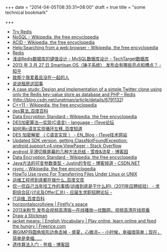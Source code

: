 +++
date = "2014-04-05T08:35:31+08:00"
draft = true
title = "some technical bookmark"

+++



* [Try Redis](http://try.redis.io/)
* [NoSQL - Wikipedia, the free encyclopedia](https://en.wikipedia.org/wiki/NoSQL)
* [ACID - Wikipedia, the free encyclopedia](https://en.wikipedia.org/wiki/ACID)
* [Help:Searching from a web browser - Wikipedia, the free encyclopedia](http://en.wikipedia.org/wiki/Help:Searching_from_a_web_browser)
* [Redis](http://redis.io/clients)
* [浅谈Redis数据库的键值设计 - MySQL数据库设计 - TechTarget数据库](http://www.searchdatabase.com.cn/showcontent_52657.htm)
* [2013 年 3 月 27 日 Smartisan OS（锤子系统） 发布会有哪些亮点和槽点？ - 知乎](http://www.zhihu.com/question/20888248)
* [致那个我爱着且没在一起的人](http://www.douban.com/note/269996512/)
* [说说租房这回事](http://www.douban.com/note/269741416/)
* [A case study: Design and implementation of a simple Twitter clone using only the Redis key-value store as database and PHP – Redis](http://redis.io/topics/twitter-clone)
* (http://blog.csdn.net/unetman/article/details/6791132)
* [C++11 - Wikipedia, the free encyclopedia](http://en.wikipedia.org/wiki/C%2B%2B11)
* [des算法_百度百科](http://baike.baidu.com/view/584868.htm)
* [Data Encryption Standard - Wikipedia, the free encyclopedia](http://en.wikipedia.org/wiki/Data_Encryption_Standard#Key_schedule)
* [DES加密算法—实现(C语言) - language - ITeye论坛](http://www.iteye.com/topic/478024)
* [如何用c语言实现循环左移_百度知道](http://zhidao.baidu.com/question/125414463.html)
* [DES 加密解密 （ C语言实现 ） - EN_Blog - ITeye技术网站](http://enefry.iteye.com/blog/1178394)
* [Updated SDK version, getting ClassNotFoundException: android.support.v4.view.ViewPager - Stack Overflow](http://stackoverflow.com/questions/9831019/updated-sdk-version-getting-classnotfoundexception-android-support-v4-view-vie)
* [android 平滑切换屏幕的几种方法总结 - 雪夜&流星 - 博客园](http://www.cnblogs.com/tanlon/archive/2011/11/27/2265135.html)
* [Data Encryption Standard - Wikipedia, the free encyclopedia](http://en.wikipedia.org/wiki/Data_Encryption_Standard)
* [Java方法的可变参数类型 - Justin的专栏 - 博客频道 - CSDN.NET](http://blog.csdn.net/justinavril/article/details/4674305)
* [rsync - Wikipedia, the free encyclopedia](http://en.wikipedia.org/wiki/Rsync)
* [HowTo Use rsync For Transferring Files Under Linux or UNIX](http://www.cyberciti.biz/tips/linux-use-rsync-transfer-mirror-files-directories.html)
* [运维工程师到底都在做什么_百度文库](http://wenku.baidu.com/view/cce6a741be1e650e52ea99e3.html)
* [侃一侃自己当年找工作的事情(运维到底是干什么的)（2011年应聘经验） - 求职综合区(讨论及Offer汇总) - 应届生求职招聘论坛 -](http://bbs.yingjiesheng.com/thread-936964-1-1.html)
* [IT运维_百度百科](http://baike.baidu.com/view/1040948.htm)
* [horizontalscrollview | Firefly's space](https://avaminzhang.wordpress.com/tag/horizontalscrollview/)
* [2013米粉节 发布会视频高清版—在线播放—优酷网，视频高清在线观看](http://v.youku.com/v_show/id_XNTQxNDE2NTUy.html)
* [Draw a Stickman](http://www.drawastickman.com/)
* [jacket means: | English Vocabulary | Play online, learn online and feed the hungry | Freerice.com](http://freerice.com/#/english-vocabulary/1436)
* [用GIMP将圆角矩形边角去掉 - 盛夏，心微凉~ - 小时候，幸福很简单；现在，简单是幸福……](http://lovexx.org/?p=72)
* [遗传算法入门 - 苍梧 - 博客园](http://www.cnblogs.com/heaad/archive/2010/12/23/1914725.html)

